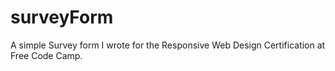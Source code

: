 # surveyForm

A simple Survey form I wrote for the Responsive Web Design Certification at Free Code Camp.
